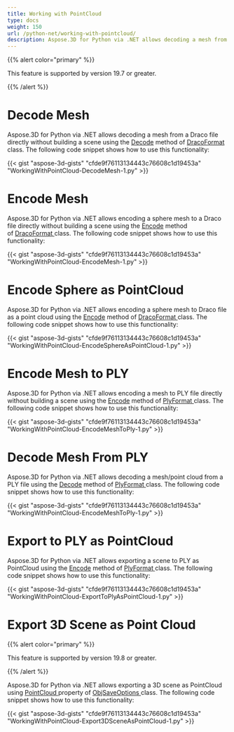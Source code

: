 ```yaml
---
title: Working with PointCloud
type: docs
weight: 150
url: /python-net/working-with-pointcloud/
description: Aspose.3D for Python via .NET allows decoding a mesh from a Draco file directly without building a scene using the Decode method of DracoFormat class.
---
```


{{% alert color="primary" %}} 

This feature is supported by version 19.7 or greater.

{{% /alert %}} 
# **Decode Mesh**
Aspose.3D for Python via .NET allows decoding a mesh from a Draco file directly without building a scene using the [Decode](https://apireference.aspose.com/python-net/3d/aspose.threed.formats.dracoformat/decode/methods/1) method of [DracoFormat ](https://apireference.aspose.com/net/3d/aspose.threed.formats/dracoformat)class. The following code snippet shows how to use this functionality:



{{< gist "aspose-3d-gists" "cfde9f76113134443c76608c1d19453a" "WorkingWithPointCloud-DecodeMesh-1.py" >}}
# **Encode Mesh**
Aspose.3D for Python via .NET allows encoding a sphere mesh to a Draco file directly without building a scene using the [Encode](https://apireference.aspose.com/python-net/3d/aspose.threed.formats.dracoformat/encode/methods/2) method of [DracoFormat ](https://apireference.aspose.com/net/3d/aspose.threed.formats/dracoformat)class. The following code snippet shows how to use this functionality:



{{< gist "aspose-3d-gists" "cfde9f76113134443c76608c1d19453a" "WorkingWithPointCloud-EncodeMesh-1.py" >}}
# **Encode Sphere as PointCloud**
Aspose.3D for Python via .NET allows encoding a sphere mesh to Draco file as a point cloud using the [Encode](https://apireference.aspose.com/python-net/3d/aspose.threed.formats.dracoformat/encode/methods/2) method of [DracoFormat ](https://apireference.aspose.com/net/3d/aspose.threed.formats/dracoformat)class. The following code snippet shows how to use this functionality:



{{< gist "aspose-3d-gists" "cfde9f76113134443c76608c1d19453a" "WorkingWithPointCloud-EncodeSphereAsPointCloud-1.py" >}}
# **Encode Mesh to PLY**
Aspose.3D for Python via .NET allows encoding a mesh to PLY file directly without building a scene using the [Encode](https://apireference.aspose.com/python-net/3d/aspose.threed.formats.plyformat/encode/methods/1) method of [PlyFormat ](https://apireference.aspose.com/net/3d/aspose.threed.formats/plyformat)class. The following code snippet shows how to use this functionality:



{{< gist "aspose-3d-gists" "cfde9f76113134443c76608c1d19453a" "WorkingWithPointCloud-EncodeMeshToPly-1.py" >}}
# **Decode Mesh From PLY**
Aspose.3D for Python via .NET allows decoding a mesh/point cloud from a PLY file using the [Decode](https://apireference.aspose.com/python-net/3d/aspose.threed.formats.plyformat/decode/methods/1) method of [PlyFormat ](https://apireference.aspose.com/net/3d/aspose.threed.formats/plyformat)class. The following code snippet shows how to use this functionality:



{{< gist "aspose-3d-gists" "cfde9f76113134443c76608c1d19453a" "WorkingWithPointCloud-EncodeMeshToPly-1.py" >}}
# **Export to PLY as PointCloud**
Aspose.3D for Python via .NET allows exporting a scene to PLY as PointCloud using the [Encode](https://apireference.aspose.com/python-net/3d/aspose.threed.formats.plyformat/encode/methods/1) method of [PlyFormat ](https://apireference.aspose.com/net/3d/aspose.threed.formats/plyformat)class. The following code snippet shows how to use this functionality:



{{< gist "aspose-3d-gists" "cfde9f76113134443c76608c1d19453a" "WorkingWithPointCloud-ExportToPlyAsPointCloud-1.py" >}}
# **Export 3D Scene as Point Cloud**
{{% alert color="primary" %}} 

This feature is supported by version 19.8 or greater.

{{% /alert %}} 

Aspose.3D for Python via .NET allows exporting a 3D scene as PointCloud using [PointCloud ](https://apireference.aspose.com/python-net/3d/aspose.threed.formats/objsaveoptions/properties/pointcloud)property of [ObjSaveOptions ](https://apireference.aspose.com/net/3d/aspose.threed.formats/objsaveoptions)class. The following code snippet shows how to use this functionality:

{{< gist "aspose-3d-gists" "cfde9f76113134443c76608c1d19453a" "WorkingWithPointCloud-Export3DSceneAsPointCloud-1.py" >}}
